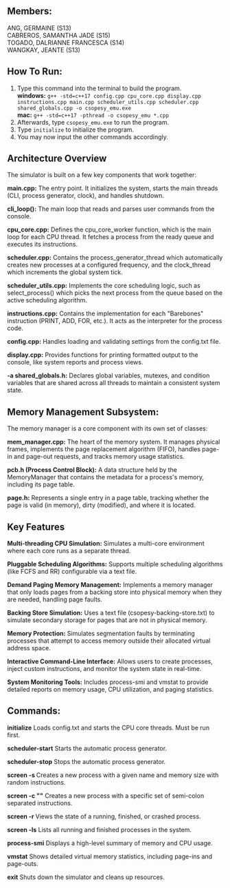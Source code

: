 ## Members: 
ANG, GERMAINE (S13)<br>
CABREROS, SAMANTHA JADE (S15)<br>
TOGADO, DALRIANNE FRANCESCA (S14)<br>
WANGKAY, JEANTE (S13)<br>

## How To Run: 
1. Type this command into the terminal to build the program. <br>
   **windows:** `g++ -std=c++17 config.cpp cpu_core.cpp display.cpp instructions.cpp main.cpp scheduler_utils.cpp scheduler.cpp shared_globals.cpp -o csopesy_emu.exe` <br>
   **mac:** `g++ -std=c++17 -pthread -o csopesy_emu *.cpp`
3. Afterwards, type `csopesy_emu.exe` to run the program.
4. Type `initialize` to initialize the program.
5. You may now input the other commands accordingly. 

## Architecture Overview
The simulator is built on a few key components that work together:

**main.cpp:** The entry point. It initializes the system, starts the main threads (CLI, process generator, clock), and handles shutdown.<br>

**cli_loop():** The main loop that reads and parses user commands from the console.<br>

**cpu_core.cpp:** Defines the cpu_core_worker function, which is the main loop for each CPU thread. It fetches a process from the ready queue and executes its instructions.<br>

**scheduler.cpp:** Contains the process_generator_thread which automatically creates new processes at a configured frequency, and the clock_thread which increments the global system tick.<br>

**scheduler_utils.cpp:** Implements the core scheduling logic, such as select_process() which picks the next process from the queue based on the active scheduling algorithm.<br>

**instructions.cpp:** Contains the implementation for each "Barebones" instruction (PRINT, ADD, FOR, etc.). It acts as the interpreter for the process code.<br>

**config.cpp:** Handles loading and validating settings from the config.txt file.<br>

**display.cpp:** Provides functions for printing formatted output to the console, like system reports and process views.<br>

**-a shared_globals.h:** Declares global variables, mutexes, and condition variables that are shared across all threads to maintain a consistent system state.<br>

## Memory Management Subsystem:
The memory manager is a core component with its own set of classes:

**mem_manager.cpp:** The heart of the memory system. It manages physical frames, implements the page replacement algorithm (FIFO), handles page-in and page-out requests, and tracks memory usage statistics.

**pcb.h (Process Control Block):** A data structure held by the MemoryManager that contains the metadata for a process's memory, including its page table.

**page.h:**  Represents a single entry in a page table, tracking whether the page is valid (in memory), dirty (modified), and where it is located.

## Key Features
**Multi-threading CPU Simulation:** Simulates a multi-core environment where each core runs as a separate thread.<br>

**Pluggable Scheduling Algorithms:** Supports multiple scheduling algorithms (like FCFS and RR) configurable via a text file.<br>

**Demand Paging Memory Management:** Implements a memory manager that only loads pages from a backing store into physical memory when they are needed, handling page faults.<br>

**Backing Store Simulation:** Uses a text file (csopesy-backing-store.txt) to simulate secondary storage for pages that are not in physical memory.<br>

**Memory Protection:** Simulates segmentation faults by terminating processes that attempt to access memory outside their allocated virtual address space.<br>

**Interactive Command-Line Interface:** Allows users to create processes, inject custom instructions, and monitor the system state in real-time.<br>

**System Monitoring Tools:** Includes process-smi and vmstat to provide detailed reports on memory usage, CPU utilization, and paging statistics.<br>

## Commands:
**initialize**	Loads config.txt and starts the CPU core threads. Must be run first.<br>

**scheduler-start**	Starts the automatic process generator.<br>

**scheduler-stop**	Stops the automatic process generator.<br>

**screen -s <name> <size>**	Creates a new process with a given name and memory size with random instructions.<br>

**screen -c <name> <size> "<instr>"**	Creates a new process with a specific set of semi-colon separated instructions.<br>

**screen -r <name>**	Views the state of a running, finished, or crashed process.<br>

**screen -ls**	Lists all running and finished processes in the system.<br>

**process-smi**	Displays a high-level summary of memory and CPU usage.<br>

**vmstat**	Shows detailed virtual memory statistics, including page-ins and page-outs.<br>

**exit**	Shuts down the simulator and cleans up resources.<br>

